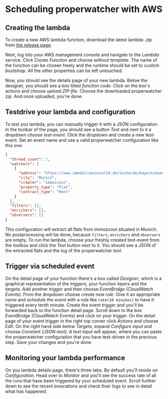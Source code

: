 # Scheduling properwatcher with AWS

## Creating the lambda

To create a new AWS lambda function, download the latest lambda .zip from [the release page](https://github.com/floschnell/properwatcher/releases).

Next, log into your AWS management console and navigate to the _Lambda_ service. Click _Create Function_ and choose _without template_. The name of the function can be chosen freely and the runtime should be set to _custom bootstrap_. All the other properties can be left untouched.

Now, you should see the details page of your new lambda. Below the designer, you should see a box titled _function code_. Click on the box's actions and choose _upload ZIP-file_. Choose the downloaded properwatcher zip. And once uploaded, you're done.

## Testdrive your lambda and configuration

To test you lambda, you can manually trigger it with a JSON configuration. In the toolbar of the page, you should see a button _Test_ and next to it a dropdown _choose test-event_. Click the dropdown and create a new test-event. Set an event name and use a valid properwatcher configuration like this one:

```json
{
  "thread_count": 1,
  "watchers": [
    {
      "address": "https://www.immobilienscout24.de/Suche/de/bayern/muenchen-kreis/wohnung-mieten?enteredFrom=one_step_search",
      "city": "Munich",
      "crawler": "immoscout",
      "property_type": "Flat",
      "contract_type": "Rent"
    }
  ],
  "filters": [],
  "enrichers": [],
  "observers": []
}
```

This configuration will extract all flats from immoscout situated in Munich. No postprocessing will be done, because `filters`, `enrichers` and `observers` are empty. To run the lambda, choose your freshly created test-event from the toolbox and click the _Test_ button next to it. You should see a JSON of the extracted flats and the log of the properwatcher tool.

## Trigger via scheduled event

On the detail page of your function there's a box called _Designer_, which is a graphical representation of the _triggers_, your function _layers_ and the _targets_. Add another _trigger_ and then choose _EventBridge (CloudWatch Events)_. From the dropdown choose _create new rule_. Give it an appropriate name and _schedule the event_ with a rule like `rate(10 minutes)` to have it triggered every tenth minute. Create the event trigger and you'll be forwarded back to the function detail page. Scroll down to the box _EventBridge (CloudWatch Events)_ and click on your trigger. On the detail page of your event trigger in the right top corner click _Actions_ and choose _Edit_. On the right hand side below _Targets_, expand _Configure input_ and choose _Constant (JSON-text)_. A text input will appear, where you can paste the properwatcher configuration that you have test-driven in the previous step. Save your changes and you're done.

## Monitoring your lambda performance

On you lambda details page, there's three tabs. By default you'll reside on _Configuration_. Head over to _Monitor_ and you'll see the success rate of all the runs that have been triggered by your scheduled event. Scroll further down to see the recent invocations and check their logs to see in detail what has happened.
